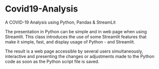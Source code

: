 # Covid19-Analysis
A COVID-19 Analysis using Python, Pandas &amp; StreamLit

The presentation in Python can be simple and in web page when using Streamlit. This class introduces the use of some Streamlit features that make it simple, fast, and display usage of Python - and Streamlit.

The result is a web page accessible by several users simultaneously, interactive and presenting the changes or adjustments made to the Python code as soon as the Python script file is saved.